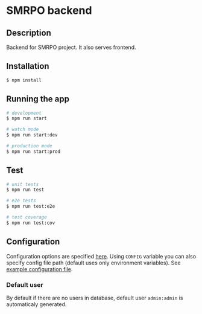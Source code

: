 # SMRPO backend

## Description

Backend for SMRPO project. It also serves frontend.

## Installation

```bash
$ npm install
```

## Running the app

```bash
# development
$ npm run start

# watch mode
$ npm run start:dev

# production mode
$ npm run start:prod
```

## Test

```bash
# unit tests
$ npm run test

# e2e tests
$ npm run test:e2e

# test coverage
$ npm run test:cov
```

## Configuration

Configuration options are specified [here](./src//custom-config/config.schema.ts). Using `CONFIG` variable you can also specify config file path (default uses only environment variables). See [example configuration file](./config/example.env).

### Default user

By default if there are no users in database, default user `admin:admin` is automaticaly generated.

